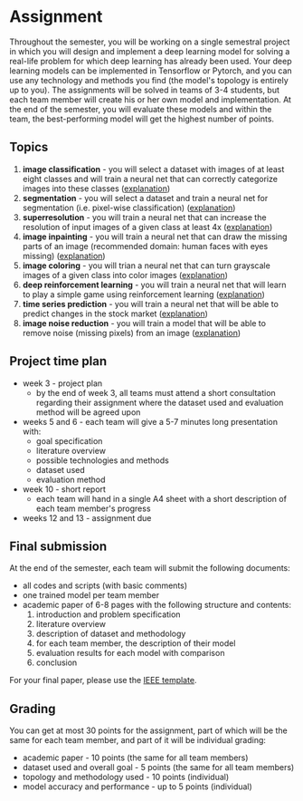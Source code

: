 # Assignment

Throughout the semester, you will be working on a single semestral project in which you will design and implement a deep learning model for solving a real-life problem for which deep learning has already been used. Your deep learning models can be implemented in Tensorflow or Pytorch, and you can use any technology and methods you find (the model's topology is entirely up to you). The assignments will be solved in teams of 3-4 students, but each team member will create his or her own model and implementation. At the end of the semester, you will evaluate these models and within the team, the best-performing model will get the highest number of points.

## Topics
 1. **image classification** - you will select a dataset with images of at least eight classes and will train a neural net that can correctly categorize images into these classes ([explanation](https://missinglink.ai/guides/convolutional-neural-networks/convolutional-neural-networks-image-classification/))
 2. **segmentation** - you will select a dataset and train a neural net for segmentation (i.e. pixel-wise classification) ([explanation](https://missinglink.ai/guides/computer-vision/image-segmentation-deep-learning-methods-applications/))
 3. **superresolution** - you will train a neural net that can increase the resolution of input images of a given class at least 4x ([explanation](https://medium.com/beyondminds/an-introduction-to-super-resolution-using-deep-learning-f60aff9a499d))
 4. **image inpainting** - you will train a neural net that can draw the missing parts of an image (recommended domain: human faces with eyes missing) ([explanation](http://cs231n.stanford.edu/reports/2017/pdfs/328.pdf))
 5. **image coloring** - you will trian a neural net that can turn grayscale images of a given class into color images ([explanation](https://towardsdatascience.com/colorizing-images-with-a-convolutional-neural-network-3692d71956e2))
 6. **deep reinforcement learning** - you will train a neural net that will learn to play a simple game using reinforcement learning ([explanation](https://rubenfiszel.github.io/posts/rl4j/2016-08-24-Reinforcement-Learning-and-DQN.html))
 7. **time series prediction** - you will train a neural net that will be able to predict changes in the stock market ([explanation](https://medium.com/analytics-steps/introduction-to-time-series-analysis-time-series-forecasting-machine-learning-methods-models-ecaa76a7b0e3))
 8. **image noise reduction** - you will train a model that will be able to remove noise (missing pixels) from an image ([explanation](https://towardsdatascience.com/convolutional-autoencoders-for-image-noise-reduction-32fce9fc1763))

## Project time plan
- week 3 - project plan
    - by the end of week 3, all teams must attend a short consultation regarding their assignment where the dataset used and evaluation method will be agreed upon
- weeks 5 and 6 - each team will give a 5-7 minutes long presentation with:
    - goal specification
    - literature overview
    - possible technologies and methods
    - dataset used
    - evaluation method
- week 10 - short report
    - each team will hand in a single A4 sheet with a short description of each team member's progress
- weeks 12 and 13 - assignment due

## Final submission
At the end of the semester, each team will submit the following documents:

- all codes and scripts (with basic comments)
- one trained model per team member
- academic paper of 6-8 pages with the following structure and contents:
    1. introduction and problem specification
    2. literature overview
    3. description of dataset and methodology
    4. for each team member, the description of their model
    5. evaluation results for each model with comparison
    6. conclusion

For your final paper, please use the [IEEE template](https://www.ieee.org/conferences/publishing/templates.html).

## Grading
You can get at most 30 points for the assignment, part of which will be the same for each team member, and part of it will be individual grading:

- academic paper - 10 points (the same for all team members)
- dataset used and overall goal - 5 points (the same for all team members)
- topology and methodology used - 10 points (individual)
- model accuracy and performance - up to 5 points (individual)